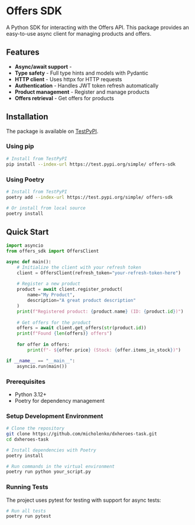 # Offers SDK

A Python SDK for interacting with the Offers API. This package provides an easy-to-use async client for managing products and offers.

## Features

- **Async/await support** - 
- **Type safety** - Full type hints and models with Pydantic
- **HTTP client** - Uses httpx for HTTP requests
- **Authentication** - Handles JWT token refresh automatically
- **Product management** - Register and manage products
- **Offers retrieval** - Get offers for products

## Installation

The package is available on [TestPyPI](https://test.pypi.org/project/offers-sdk/).

### Using pip

```bash
# Install from TestPyPI
pip install --index-url https://test.pypi.org/simple/ offers-sdk
```

### Using Poetry

```bash
# Install from TestPyPI
poetry add --index-url https://test.pypi.org/simple/ offers-sdk

# Or install from local source
poetry install
```

## Quick Start

```python
import asyncio
from offers_sdk import OffersClient

async def main():
    # Initialize the client with your refresh token
    client = OffersClient(refresh_token="your-refresh-token-here")
    
    # Register a new product
    product = await client.register_product(
        name="My Product",
        description="A great product description"
    )
    print(f"Registered product: {product.name} (ID: {product.id})")
    
    # Get offers for the product
    offers = await client.get_offers(str(product.id))
    print(f"Found {len(offers)} offers")
    
    for offer in offers:
        print(f"- ${offer.price} (Stock: {offer.items_in_stock})")

if __name__ == "__main__":
    asyncio.run(main())
```

### Prerequisites

- Python 3.12+
- Poetry for dependency management

### Setup Development Environment

```bash
# Clone the repository
git clone https://github.com/micholenko/dxheroes-task.git
cd dxheroes-task

# Install dependencies with Poetry
poetry install

# Run commands in the virtual environment
poetry run python your_script.py
```

### Running Tests

The project uses pytest for testing with support for async tests:

```bash
# Run all tests
poetry run pytest
```